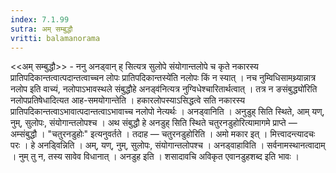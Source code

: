 ```yaml
---
index: 7.1.99
sutra: अम् सम्बुद्धौ
vritti: balamanorama
---
```


<<अम् सम्बुद्धौ>> - ननु अनड्वान् ह् सित्यत्र सुलोपे संयोगान्तलोपे च कृते नकारस्य प्रातिपदिकान्तत्वात्पदान्तत्वाच्चन लोपः प्रातिपदिकान्तस्ये॑ति नलोपः किं न स्यात् । नच नुम्विधिसामथ्र्यान्नात्र नलोप इति वाच्यं, नलोपाऽभावस्थले संबुद्धौहे अनड्व॑नित्यत्र नुग्विधेश्चारितार्थत्वात् । तत्र न ङसंबुद्ध्यो॑रिति नलोपप्रतिषेधादित्यत आह-समयोगान्तेति । हकारलोपस्याऽसिद्धत्वे सति नकारस्य प्रातिपदिकान्तत्वाऽभावात्पदान्तत्वाऽभावाच्च नलोपो नेत्यर्थः । अनड्वानिति । अनुडुह् सिति स्थिते, आम् यण्, नुम्, सुलोपः, संयोगान्तलोपश्च । अथ संबुद्धौ हे अनडुह् सिति स्थिते चतुरनडुहोरित्यामागमे प्राप्ते — अम्संबुद्धौ । "चतुरनडुहोः" इत्यनुवर्तते । तदाह — चतुरनडुहोरिति । अमो मकार इत् । मित्त्वादन्त्यादचः परः । हे अनड्विन्निति । अम्, यण्, नुम्, सुलोपः, संयोगान्तलोपश्च । अनड्वाहाविति । सर्वनामस्थानत्वादाम् । नुम् तु न, तस्य सावेव विधानात् । अनडुह इति । शसादावचि अविकृत एवानडुहशब्द इति भावः ।